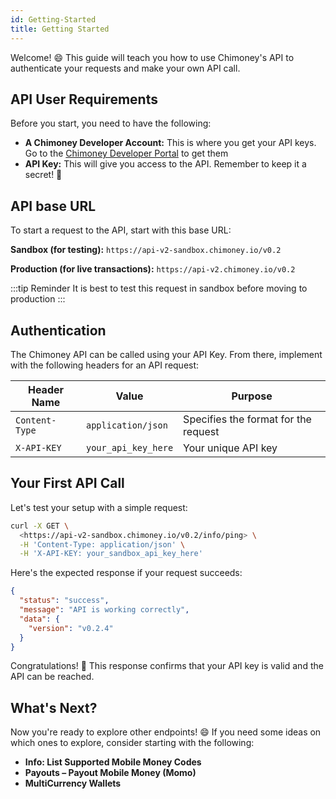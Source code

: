 ```yaml
---
id: Getting-Started
title: Getting Started
---
```


 Welcome! 😄 This guide will teach you how to use Chimoney's API to authenticate your requests and make your own API call.

## API User Requirements

 Before you start, you need to have the following:

- **A Chimoney Developer Account:** This is where you get your API keys. Go to the [Chimoney Developer Portal](https://chimoney.io/) to get them
- **API Key:** This will give you access to the API. Remember to keep it a secret! 🤫

## API base URL

To start a request to the API, start with this base URL:

**Sandbox (for testing):**
`https://api-v2-sandbox.chimoney.io/v0.2`

**Production (for live transactions):**
`https://api-v2.chimoney.io/v0.2`

:::tip Reminder
It is best to test this request in sandbox before moving to production
:::

## Authentication

The Chimoney API can be called using your API Key. From there, implement with the following headers for an API request:

| Header Name    | Value               | Purpose                              |
|----------------|---------------------|--------------------------------------|
| `Content-Type` | `application/json`  | Specifies the format for the request |
| `X-API-KEY`    | `your_api_key_here` | Your unique API key                  |

## Your First API Call

Let's test your setup with a simple request:

```bash
curl -X GET \
  <https://api-v2-sandbox.chimoney.io/v0.2/info/ping> \
  -H 'Content-Type: application/json' \
  -H 'X-API-KEY: your_sandbox_api_key_here'
```

Here's the expected response if your request succeeds:

```json
{
  "status": "success",
  "message": "API is working correctly",
  "data": {
    "version": "v0.2.4"
  }
}
```

Congratulations! 🥳  This response confirms that your API key is valid and the API can be reached.

## What's Next?

Now you're ready to explore other endpoints! 😄 If you need some ideas on which ones to explore, consider starting with the following:

- **Info: List Supported Mobile Money Codes**
- **Payouts – Payout Mobile Money (Momo)**
- **MultiCurrency Wallets**
